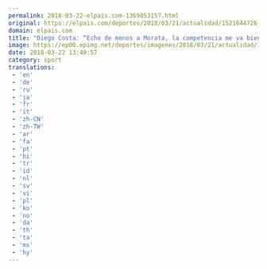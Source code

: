 ```yaml
---
permalink: 2018-03-22-elpais.com-1369853157.html
original: https://elpais.com/deportes/2018/03/21/actualidad/1521644726_821376.html#?ref=rss&format=simple&link=link
domain: elpais.com
title: "Diego Costa: “Echo de menos a Morata, la competencia me va bien”"
image: https://ep00.epimg.net/deportes/imagenes/2018/03/21/actualidad/1521644726_821376_1521644949_rrss_normal.jpg
date: 2018-03-22 13:40:57
category: sport
translations: 
 - 'en'
 - 'de'
 - 'ru'
 - 'ja'
 - 'fr'
 - 'it'
 - 'zh-CN'
 - 'zh-TW'
 - 'ar'
 - 'fa'
 - 'pt'
 - 'hi'
 - 'tr'
 - 'id'
 - 'nl'
 - 'sv'
 - 'vi'
 - 'pl'
 - 'ko'
 - 'no'
 - 'da'
 - 'th'
 - 'ta'
 - 'ms'
 - 'hy'
---
```


